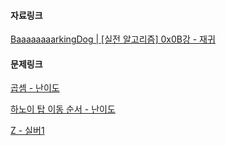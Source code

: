 #### 자료링크

[BaaaaaaaarkingDog | [실전 알고리즘] 0x0B강 - 재귀](https://blog.encrypted.gg/943)

#### 문제링크

[곱셈 - 난이도](https://www.acmicpc.net/problem/1629)

[하노이 탑 이동 순서 - 난이도](https://www.acmicpc.net/problem/11729)

[Z - 실버1](https://www.acmicpc.net/problem/1074)


